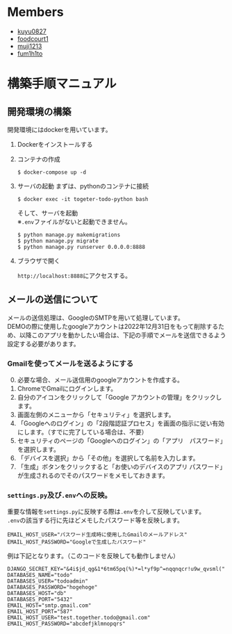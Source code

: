 # Members 
- [kuyu0827](https://github.com/kuyu0827)
- [foodcourt1](https://github.com/foodcourt1)
- [muji1213](https://github.com/muji1213)
- [fum1h1to](https://github.com/fum1h1to)

# 構築手順マニュアル

## 開発環境の構築
開発環境にはdockerを用いています。

1. Dockerをインストールする

2. コンテナの作成
    ```
    $ docker-compose up -d
    ```

3. サーバの起動
    まずは、pythonのコンテナに接続
    ```
    $ docker exec -it togeter-todo-python bash
    ```

    そして、サーバを起動<br>
    ※```.env```ファイルがないと起動できません。
    ```
    $ python manage.py makemigrations
    $ python manage.py migrate
    $ python manage.py runserver 0.0.0.0:8888
    ```

4. ブラウザで開く

    ```http://localhost:8888```にアクセスする。

## メールの送信について
メールの送信処理は、GoogleのSMTPを用いて処理しています。<br>
DEMOの際に使用したgoogleアカウントは2022年12月31日をもって削除するため、以降このアプリを動かしたい場合は、下記の手順でメールを送信できるよう設定する必要があります。

### Gmailを使ってメールを送るようにする
0. 必要な場合、メール送信用のgoogleアカウントを作成する。
1. ChromeでGmailにログインします。
2. 自分のアイコンをクリックして「Google アカウントの管理」をクリックします。
3. 画面左側のメニューから「セキュリティ」を選択します。
4. 「Googleへのログイン」の「2段階認証プロセス」を画面の指示に従い有効にします。（すでに完了している場合は、不要）
5. セキュリティのページの「Googleへのログイン」の「アプリ　パスワード」を選択します。
6. 「デバイスを選択」から「その他」を選択して名前を入力します。
7. 「生成」ボタンをクリックすると「お使いのデバイスのアプリ パスワード」が生成されるのでそのパスワードをメモしておきます。

### ```settings.py```及び```.env```への反映。
重要な情報を```settings.py```に反映する際は```.env```を介して反映しています。<br>
```.env```の該当する行に先ほどメモしたパスワード等を反映します。

```
EMAIL_HOST_USER="パスワード生成時に使用したGmailのメールアドレス"
EMAIL_HOST_PASSWORD="Googleで生成したパスワード"
```

例は下記となります。（このコードを反映しても動作しません）
```
DJANGO_SECRET_KEY="&4i$jd_qg&1*6tm65pq(%)*=l*yf9p^=nqqnqcr!u9w_qvsml("
DATABASES_NAME="todo"
DATABASES_USER="todoadmin"
DATABASES_PASSWORD="hogehoge"
DATABASES_HOST="db"
DATABASES_PORT="5432"
EMAIL_HOST="smtp.gmail.com"
EMAIL_HOST_PORT="587"
EMAIL_HOST_USER="test.together.todo@gmail.com"
EMAIL_HOST_PASSWORD="abcdefjklmnopqrs"
```
